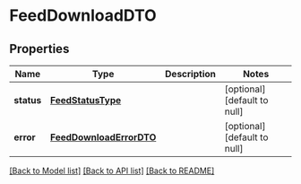 # FeedDownloadDTO

## Properties
Name | Type | Description | Notes
------------ | ------------- | ------------- | -------------
**status** | [**FeedStatusType**](FeedStatusType.md) |  | [optional] [default to null]
**error** | [**FeedDownloadErrorDTO**](FeedDownloadErrorDTO.md) |  | [optional] [default to null]

[[Back to Model list]](../README.md#documentation-for-models) [[Back to API list]](../README.md#documentation-for-api-endpoints) [[Back to README]](../README.md)


